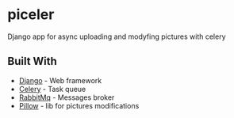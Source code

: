 # piceler
Django app for async uploading and modyfing pictures with celery

## Built With
* [Django](https://www.djangoproject.com/) - Web framework
* [Celery](http://www.celeryproject.org/) - Task queue
* [RabbitMq](https://www.rabbitmq.com/) - Messages broker
* [Pillow](https://pillow.readthedocs.io/en/stable/) - lib for pictures modifications
